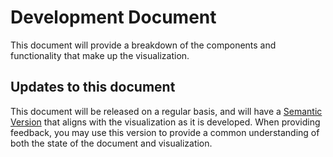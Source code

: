 # Development Document

This document will provide a breakdown of the components and functionality
that make up the visualization.

## Updates to this document

This document will be released on a regular basis, and will have a 
[Semantic Version](https://semver.org/) that aligns with the visualization as
it is developed. When providing feedback, you may use this version to provide
a common understanding of both the state of the document and visualization.
